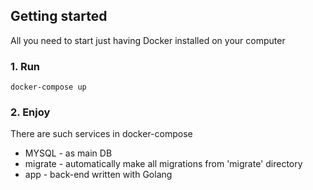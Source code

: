 ## Getting started

All you need to start just having Docker installed on your computer

### 1. Run
```
docker-compose up
```

### 2. Enjoy

There are such services in docker-compose

- MYSQL - as main DB
- migrate - automatically make all migrations from 'migrate' directory
- app - back-end written with Golang